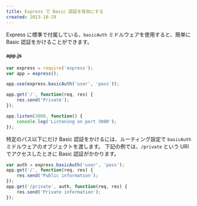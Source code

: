 ```yaml
---
title: Express で Basic 認証を有効にする
created: 2013-10-29
---
```


Express に標準で付属している、`basicAuth` ミドルウェアを使用すると、簡単に Basic 認証をかけることができます。

#### app.js

```javascript
var express = require('express');
var app = express();

app.use(express.basicAuth('user', 'pass'));

app.get('/', function(req, res) {
    res.send('Private');
});

app.listen(3000, function() {
    console.log('Listening on port 3000');
});
```

特定のパス以下にだけ Basic 認証をかけるには、ルーティング設定で `basicAuth` ミドルウェアのオブジェクトを渡します。
下記の例では、`/private` という URI でアクセスしたときに Basic 認証がかかります。

```javascript
var auth = express.basicAuth('user', 'pass');
app.get('/', function(req, res) {
    res.send('Public information');
});
app.get('/private', auth, function(req, res) {
    res.send('Private information');
});
```

